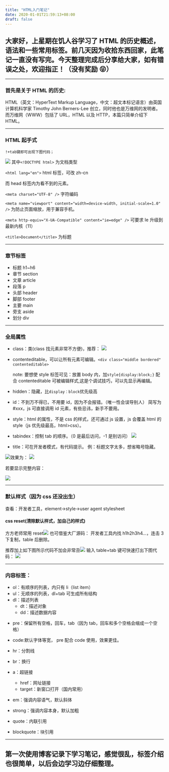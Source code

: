 ```yaml
---
title: "HTML入门笔记"
date: 2020-01-01T21:59:13+08:00
draft: false
---
```


## 大家好，上星期在饥人谷学习了 HTML 的历史概述，语法和一些常用标签。前几天因为收拾东西回家，此笔记一直没有写完。今天整理完成后分享给大家，如有错误之处，欢迎指正！（没有奖励 😝）

---

### 首先是关于 HTML 的历史:

HTML（英文：HyperText Markup Language，中文：超文本标记语言）由英国计算机科学家 Timothy John Berners-Lee 创立，同时他也是万维网的发明者。而万维网（WWW）包括了 URL，HTML 以及 HTTP，本篇只简单介绍下 HTML。

---

### HTML 起手式

    !+tab键即可出现下图代码；

![](https://user-gold-cdn.xitu.io/2020/1/3/16f6b8a34d79cf43?w=509&h=252&f=png&s=33005)
其中`<!DOCTYPE html>`
为文档类型

`<html lang="en">`
html 标签，可改 zh-cn

而 head 标签内为看不到的元素。

`<meta charset="UTF-8" />`
字符编码

`<meta name="viewport" content="width=device-width, initial-scale=1.0" />`
为防止页面缩放，用于兼容手机。

`<meta http-equiv="X-UA-Compatible" content="ie=edge" />`
可要求 Ie 升级到最新内核（11）

`<title>Document</title>`
为标题

---

### 章节标签

- 标题 h1~h6
- 章节 section
- 文章 article
- 段落 p
- 头部 header
- 脚部 footer
- 主要 main
- 旁支 aside
- 划分 div

---

### 全局属性

- class：类(class 找元素非常不方便)，推荐：
  ![](https://user-gold-cdn.xitu.io/2020/1/3/16f6b9e46c1ea677?w=678&h=484&f=png&s=61754)

- contenteditable，可以让所有元素可编辑。`<div class="middle bordered" contenteditable>`

  note:
  要想使 style 标签可见：放置 body 内，加`style{display:block;}`
  配合 contenteditable 可被编辑样式,这是个调试技巧，可以先显示再编辑。

- hidden：隐藏，比`display：block`优先级高

- id：不到万不得已，不用要 id，因为不会报错。（唯一性会误导别人）
  简写为#xxx，js 可直接调用 id 元素，有些忌讳，新手不要用。
- style：html 的属性，不是 css 的样式，还可通过 js 设置，js 会覆盖 html 的 style（js 优先级最高，html>css）。
- tabindex：控制 tab 的顺序。（0 是最后访问，-1 是别访问）
  ![](https://user-gold-cdn.xitu.io/2020/1/3/16f6ba06008daa35?w=1032&h=102&f=png&s=33221)
- title：可在开发者模式，有代码提示。
  例：标题文字太多，想省略号隐藏。

![](https://user-gold-cdn.xitu.io/2020/1/3/16f6ba0a5c66797b?w=594&h=282&f=png&s=49546)效果为：
![](https://user-gold-cdn.xitu.io/2020/1/3/16f6ba101808df6b?w=726&h=90&f=png&s=8817)

若要显示完整内容：

![](https://user-gold-cdn.xitu.io/2020/1/3/16f6ba13b53b9899?w=736&h=174&f=png&s=43838)

---

### 默认样式（因为 css 还没出生）

查看：开发者工具，element->style->user agent stylesheet

#### css reset(清除默认样式，加自己的样式)

方方老师常用 reset![](https://user-gold-cdn.xitu.io/2020/1/3/16f6ba7cb8b2de8c?w=618&h=188&f=png&s=63122)
也可借鉴大厂源码：
开发者工具内找 h1h2h3h4…，连击 3 下复制，table 后删除。

推荐加上如下图所示代码不加会非常丑![](https://user-gold-cdn.xitu.io/2020/1/3/16f6ba41439aa9dd?w=292&h=155&f=png&s=15201)
输入 table+tab 键可快速打出下图代码：
![](https://user-gold-cdn.xitu.io/2020/1/3/16f6bb9db09ceb82?w=205&h=95&f=png&s=6087)

---

### 内容标签：

- ol：有顺序的列表，内只有 li（list item）
- ul：无顺序的列表，dl+tab 可生成所有结构
- dl：描述列表
  - dt：描述对象
  - dd：描述数据内容

* pre：保留所有空格，回车，tab（因为 tab，回车和多个空格会缩成一个空格）
* code:默认字体等宽，
  pre 配合 code 使用，效果更佳。

* hr：分割线
* br：换行

* a：超链接

  - href：网址链接
  - target：新窗口打开（国内常用）

* em：强调内容语气，默认斜体
* strong：强调内容本身，默认加粗

* quote：内联引用
* blockquote：块引用

---

## 第一次使用博客记录下学习笔记，感觉很乱，标签介绍也很简单，以后会边学习边仔细整理。
